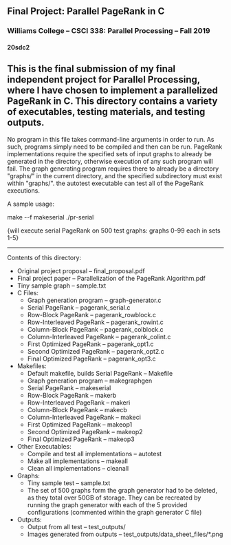 ## Final Project: Parallel PageRank in C
### Williams College – CSCI 338: Parallel Processing – Fall 2019
#### 20sdc2

This is the final submission of my final independent project for Parallel Processing, where I have chosen to implement a parallelized PageRank in C. This directory contains a variety of executables, testing materials, and testing outputs.
---
No program in this file takes command-line arguments in order to run. As such, programs simply need to be compiled and then can be run. PageRank implementations require the specified sets of input graphs to already be generated in the directory, otherwise execution of any such program will fail. The graph generating program requires there to already be a directory "graphs/" in the current directory, and the specified subdirectory must exist within "graphs/". the autotest executable can test all of the PageRank executions.

A sample usage:

make --f makeserial
./pr-serial

{will execute serial PageRank on 500 test graphs: graphs 0-99 each in sets 1-5}

---
Contents of this directory:
* Original project proposal – final_proposal.pdf
* Final project paper – Parallelization of the PageRank Algorithm.pdf
* Tiny sample graph – sample.txt
* C Files:
  * Graph generation program – graph-generator.c
  * Serial PageRank – pagerank_serial.c
  * Row-Block PageRank – pagerank_rowblock.c
  * Row-Interleaved PageRank – pagerank_rowint.c
  * Column-Block PageRank – pagerank_colblock.c
  * Column-Interleaved PageRank – pagerank_colint.c
  * First Optimized PageRank – pagerank_opt1.c
  * Second Optimized PageRank – pagerank_opt2.c
  * Final Optimized PageRank – pagerank_opt3.c
* Makefiles:
  * Default makefile, builds Serial PageRank – Makefile
  * Graph generation program – makegraphgen
  * Serial PageRank – makeserial
  * Row-Block PageRank – makerb
  * Row-Interleaved PageRank – makeri
  * Column-Block PageRank – makecb
  * Column-Interleaved PageRank – makeci
  * First Optimized PageRank – makeop1
  * Second Optimized PageRank – makeop2
  * Final Optimized PageRank – makeop3
* Other Executables:
  * Compile and test all implementations – autotest
  * Make all implementations – makeall
  * Clean all implementations – cleanall
* Graphs:
  * Tiny sample test – sample.txt
  * The set of 500 graphs form the graph generator had to be deleted, as they total over 50GB of storage. They can be recreated by running the graph generator with each of the 5 provided configurations (commented within the graph generator C file)
* Outputs:
  * Output from all test – test_outputs/
  * Images generated from outputs – test_outputs/data_sheet_files/\*.png
